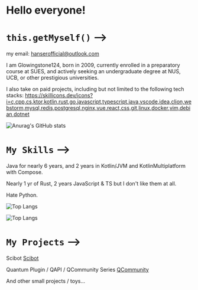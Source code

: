 # Hello everyone!
# `this.getMyself()` -->
my email: hanserofficial@outlook.com 

I am Glowingstone124, born in 2009, currently enrolled in a preparatory course at SUES, and actively seeking an undergraduate degree at NUS, UCB, or other prestigious universities.

I also take on paid projects, including but not limited to the following tech stacks: 
https://skillicons.dev/icons?i=c,cpp,cs,ktor,kotlin,rust,go,javascript,typescript,java,vscode,idea,clion,webstorm,mysql,redis,postgresql,nginx,vue,react,css,git,linux,docker,vim,debian,dotnet

![Anurag's GitHub stats](https://github-readme-stats.vercel.app/api?username=glowingstone124&count_private=true&theme=cobalt&show_icons=true)

# `My Skills` -->
Java for nearly 6 years, and 2 years in Kotlin/JVM and KotlinMultiplatform with Compose.

Nearly 1 yr of Rust, 2 years JavaScript & TS but I don't like them at all.

Hate Python.

![Top Langs](https://github-readme-stats.vercel.app/api/top-langs/?username=glowingstone124&size_weight=0.5&count_weight=0.5)

![Top Langs](https://api.githubtrends.io/user/svg/glowingstone124/langs?theme=dark)
# `My Projects` -->
Scibot [Scibot](https://scibot.glowingstone.cn/)

Quantum Plugin / QAPI / QCommunity Series [QCommunity](https://app.qoriginal.vip)

And other small projects / toys...
